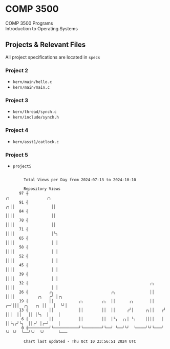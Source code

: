 # COMP 3500
COMP 3500 Programs  
Introduction to Operating Systems  
## Projects & Relevant Files
All project specifications are located in `specs`
### Project 2
- `kern/main/hello.c`
- `kern/main/main.c`
### Project 3
- `kern/thread/synch.c`
- `kern/include/synch.h`
### Project 4
- `kern/asst1/catlock.c`
### Project 5
- `project5`

```

        Total Views per Day from 2024-07-13 to 2024-10-10

        Repository Views
      97 ┼                                                               ╭╮                ╭╮
      91 ┤                                                             ╭╮││                ││
      84 ┤                                                             ││││                ││
      78 ┤                                                             ││││                ││
      71 ┤                                                             ││││                │╰╮
      65 ┤                                                             ││││                │ │
      58 ┤                                                             ││││                │ │
      52 ┤                                                             ││││                │ │
      45 ┤                                                             ││││                │ │
      39 ┤                                                             ││││                │ │
      32 ┤                                                     ╭╮      ││││                │ │
      26 ┤         ╭╮                         ╭╮               ││      ││││          ╭╮   ╭╯ │╭╮
      19 ┤         ││           ╭╮        ╭╮  ││      ╭╮       ││    ╭─╯│││  ╭╮   ╭╮ ││   │  ╰╯│
      13 ┤         ││           ││        ││  ││     ╭╯│     ╭╮││   ╭╯  │││  ││   ││ │╰╮  │    │
       6 ┤         ││           ││        ││  │╰╮  ╭╮│ ╰╮    ││││   │   ││╰╮╭╯╰╮  ││╭╯ │╭─╯    │
       0 ┼─────────╯╰───────────╯╰────────╯╰──╯ ╰──╯╰╯  ╰────╯╰╯╰───╯   ╰╯ ╰╯  ╰──╯╰╯  ╰╯      ╰───

        Chart last updated - Thu Oct 10 23:56:51 2024 UTC
        
```
